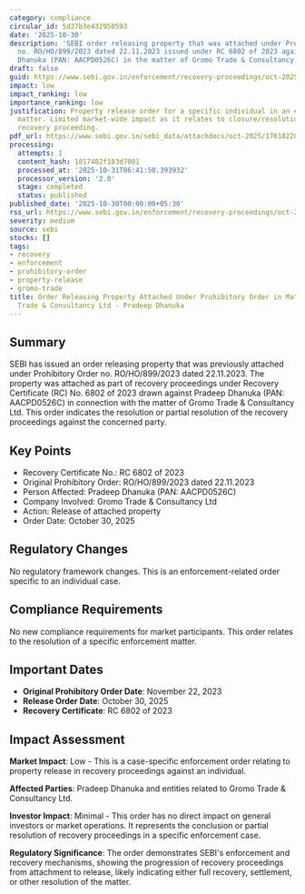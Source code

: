 ```yaml
---
category: compliance
circular_id: 5d27b3e432950593
date: '2025-10-30'
description: 'SEBI order releasing property that was attached under Prohibitory Order
  no. RO/HO/899/2023 dated 22.11.2023 issued under RC 6802 of 2023 against Pradeep
  Dhanuka (PAN: AACPD0526C) in the matter of Gromo Trade & Consultancy Ltd.'
draft: false
guid: https://www.sebi.gov.in/enforcement/recovery-proceedings/oct-2025/order-releasing-property-attached-under-prohibitory-order-no-ro-ho-899-2023-dated-22-11-2023-issued-under-rc-6802-of-2023-drawn-against-pradeep-dhanuka-pan-aacpd0526c-in-the-matter-of-gromo-trade-_97539.html
impact: low
impact_ranking: low
importance_ranking: low
justification: Property release order for a specific individual in an enforcement
  matter. Limited market-wide impact as it relates to closure/resolution of a specific
  recovery proceeding.
pdf_url: https://www.sebi.gov.in/sebi_data/attachdocs/oct-2025/1761822068398.pdf
processing:
  attempts: 1
  content_hash: 1817482f183d7081
  processed_at: '2025-10-31T06:41:50.393932'
  processor_version: '2.0'
  stage: completed
  status: published
published_date: '2025-10-30T00:00:00+05:30'
rss_url: https://www.sebi.gov.in/enforcement/recovery-proceedings/oct-2025/order-releasing-property-attached-under-prohibitory-order-no-ro-ho-899-2023-dated-22-11-2023-issued-under-rc-6802-of-2023-drawn-against-pradeep-dhanuka-pan-aacpd0526c-in-the-matter-of-gromo-trade-_97539.html
severity: medium
source: sebi
stocks: []
tags:
- recovery
- enforcement
- prohibitory-order
- property-release
- gromo-trade
title: Order Releasing Property Attached Under Prohibitory Order in Matter of Gromo
  Trade & Consultancy Ltd - Pradeep Dhanuka
---
```


## Summary

SEBI has issued an order releasing property that was previously attached under Prohibitory Order no. RO/HO/899/2023 dated 22.11.2023. The property was attached as part of recovery proceedings under Recovery Certificate (RC) No. 6802 of 2023 drawn against Pradeep Dhanuka (PAN: AACPD0526C) in connection with the matter of Gromo Trade & Consultancy Ltd. This order indicates the resolution or partial resolution of the recovery proceedings against the concerned party.

## Key Points

- Recovery Certificate No.: RC 6802 of 2023
- Original Prohibitory Order: RO/HO/899/2023 dated 22.11.2023
- Person Affected: Pradeep Dhanuka (PAN: AACPD0526C)
- Company Involved: Gromo Trade & Consultancy Ltd
- Action: Release of attached property
- Order Date: October 30, 2025

## Regulatory Changes

No regulatory framework changes. This is an enforcement-related order specific to an individual case.

## Compliance Requirements

No new compliance requirements for market participants. This order relates to the resolution of a specific enforcement matter.

## Important Dates

- **Original Prohibitory Order Date**: November 22, 2023
- **Release Order Date**: October 30, 2025
- **Recovery Certificate**: RC 6802 of 2023

## Impact Assessment

**Market Impact**: Low - This is a case-specific enforcement order relating to property release in recovery proceedings against an individual.

**Affected Parties**: Pradeep Dhanuka and entities related to Gromo Trade & Consultancy Ltd.

**Investor Impact**: Minimal - This order has no direct impact on general investors or market operations. It represents the conclusion or partial resolution of recovery proceedings in a specific enforcement case.

**Regulatory Significance**: The order demonstrates SEBI's enforcement and recovery mechanisms, showing the progression of recovery proceedings from attachment to release, likely indicating either full recovery, settlement, or other resolution of the matter.